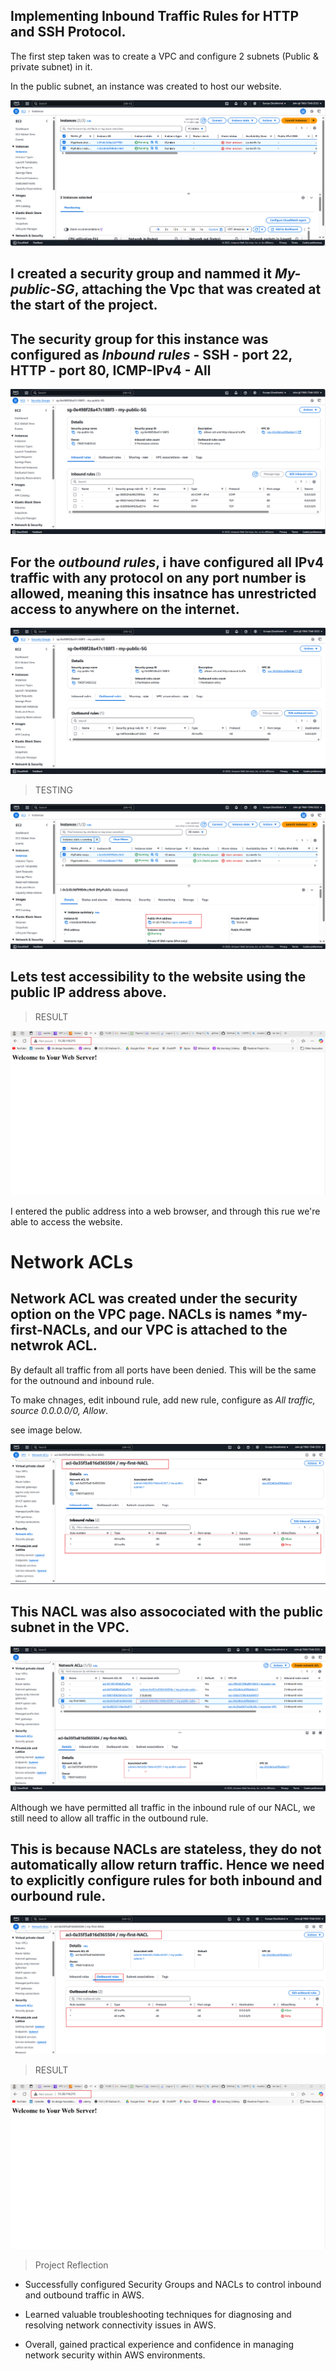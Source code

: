 
 ##  Implementing Inbound Traffic Rules for HTTP and SSH Protocol.

The first step taken was to create a VPC and configure 2 subnets (Public & private subnet) in it.

In the public subnet, an instance was created to host our website.

![EC2](./img/1.%20EC2%20instance.png)

## I created a security group and nammed it *My-public-SG*, attaching the Vpc that was created at the start of the project.


##  The security group for this instance was configured as *Inbound rules* - SSH - port 22, HTTP - port 80,  ICMP-IPv4 - All

![SG-inbound](./img/2.%20Inbound%20rules.png)

## For the *outbound rules*, i have configured all IPv4 traffic with any protocol on any port number is allowed, meaning this insatnce has unrestricted access to anywhere on the internet.

![SG-outbound](./img/3.%20Outbound%20rules.png)

> TESTING

![Public IP](./img/4.%20public%20IPv4.png)

##  Lets test accessibility to the website using the public IP address above.

> RESULT 

![Result](./img/5.%20rESULT.png)

I entered the public address into a web browser, and through this rue we're able to access the website.

# Network ACLs

## Network ACL was created under the security option on the VPC page. NACLs is names *my-first-NACLs, and our VPC is attached to the netwrok ACL.

By default all traffic from all ports have been denied. This will be the same for the outnound and inbound rule.

To make chnages, edit inbound rule, add new rule, configure as *All traffic, source 0.0.0.0/0, Allow*. 

see image below.

![NACLs](./img/7.%20cteate%20NACLs.png)


## This NACL was also assocociated with the public subnet in the VPC.

![SUNNET-NACLs](./img/9.%20subnet%20associated.png)

Although we have permitted all traffic in the inbound rule of our NACL, we still need to allow all traffic in the outbound rule. 

## This is because NACLs are stateless, they do not automatically allow return traffic. Hence we need to explicitly configure rules for both inbound and ourbound rule. 

![OUTBOUND-NACLs](./img/8.%20outband%20rule%20NACLs.png)

> RESULT

![Result](./img/5.%20rESULT.png)

> Project Reflection 

- Successfully configured Security Groups and NACLs to control inbound and outbound traffic in AWS.

- Learned valuable troubleshooting techniques for diagnosing and resolving network connectivity issues in AWS.

- Overall, gained practical experience and confidence in managing network security within AWS environments.